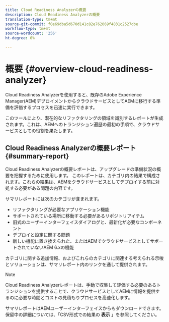 ```yaml
---
title: Cloud Readiness Analyzerの概要
description: Cloud Readiness Analyzerの概要
translation-type: tm+mt
source-git-commit: f0e69dba5d670d141c82e762069f4831c2527dbe
workflow-type: tm+mt
source-wordcount: '256'
ht-degree: 0%

---
```



# 概要 {#overview-cloud-readiness-analyzer}

Cloud Readiness Analyzerを使用すると、既存のAdobe Experience Manager(AEM)デプロイメントからクラウドサービスとしてAEMに移行する準備を評価するプロセスを迅速に実行できます。

このツールにより、潜在的なリファクタリングの領域を識別するレポートが生成されます。これは、AEMへのトランジション遍歴の最初の手順で、クラウドサービスとしての役割を果たします。

## Cloud Readiness Analyzerの概要レポート {#summary-report}

Cloud Readiness Analyzerの概要レポートは、アップグレードの準備状況の概要を把握するために使用します。 このレポートは、カテゴリ内の結果で構成されます。これらの結果は、AEMをクラウドサービスとしてデプロイする前に対処する必要がある問題の内容です。

サマリレポートには次のカテゴリが含まれます。

* リファクタリングが必要なアプリケーション機能
* サポートされている場所に移動する必要があるリポジトリアイテム
* 旧式のユーザーインターフェイスダイアログと、最新化が必要なコンポーネント
* デプロイと設定に関する問題
* 新しい機能に置き換えられた、またはAEMでクラウドサービスとしてサポートされていないAEM 6.xの機能

カテゴリに関する追加情報、およびこれらのカテゴリに関連する考えられる示唆とソリューションは、サマリレポート内のリンクを通して提供されます。

>[!NOTE]
>Cloud Readiness Analyzerレポートは、手動で収集して評価する必要のあるトランジションを提供することで、クラウドサービスとしてAEMに情報を提供するのに必要な時間とコストの見積もりプロセスを高速化します。

サマリレポートはAEMユーザーインターフェイスからもダウンロードできます。 保留中の詳細については、「CSV形式での結果の **表示** 」を参照してください。